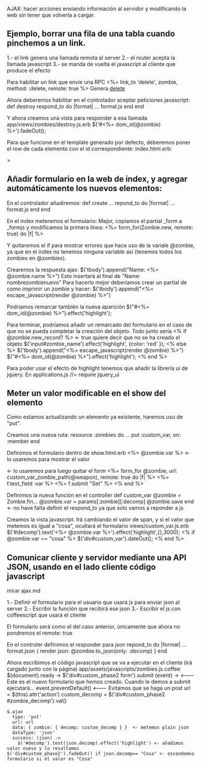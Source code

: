 AJAX: hacer acciones enviando información al servidor y modificando la web sin tener que volverla a cargar.

## Ejemplo, borrar una fila de una tabla cuando pinchemos a un link. ##
1.- el link genera una llamada remota al server
2.- el router acepta la llamada javascript
3.- se manda de vuelta el javascript al cliente que produce el efecto

Para habilitar un link que envíe una RPC
<%= link_to 'delete', zombie, method: :delete, remote: true %>
  Genera <a href="/zombies/5" data-method="delete" data-remote="true" rel="nofollow">delete</a>

Ahora deberemos habilitar en el controlador aceptar peticiones javascript:
def destroy
  respond_to do |format|
    ...
    format.js
  end
end

Y ahora creamos una vista para responder a esa llamada
app/views/zombies/destroy.js.erb
$('#<%= dom_id(@zombie) %>').fadeOut();

Para que funcione en el template generado por defecto, deberemos poner el row de cada elemento con el id correspondiente:
index.html.erb:
<tr id=<%= dom_id(zombie)%>>



## Añadir formulario en la web de index, y agregar automáticamente los nuevos elementos: ##

En el controlador añadiremos:
def create
  ...
  repond_to do |format|
    ...
    format.js
  end
end

En el index meteremos el formulario:
Mejor, copiamos el partial _form a _formjs y modificamos la primera línea:
<%= form_for(Zombie.new, remote: true) do |f| %>

Y quitaremos el if para mostrar errores que hace uso de la variale @zombie, ya que en el index no tenemos ninguna variable así (tenemos todos los zombies en @zombies).

Crearemos la respuesta ajax:
$('tbody').append("Name: <%= @zombie.name %>")
Esto insertará al final de <tbody> "Name: nombrezombienuevo"
Para hacerlo mejor deberíamos crear un partial de como imprimir un zombie y hacer:
$('tbody').append("<%= escape_javascript(render @zombie) %>")

Podríamos remarcar también la nueva aparición
$("#<%= dom_id(@zombie) %>").effect('highlight');


Para terminar, podríamos añadir un remarcado del formulario en el caso de que no se pueda completar la creación del objeto.
Todo junto sería
<% if @zombie.new_record? %> <- true quiere decir que no se ha creado el objeto
  $('input#zombie_name').effect('highlight', {color: 'red' });
<% else %>
  $('tbody').append("<%= escape_javascript(render @zombie) %>")
  $("#<%= dom_id(@zombie) %>").effect('highlight');
<% end %>

Para poder usar el efecto de highlight tenemos que añadir la librería ui de jquery.
En applications.js
//= require jquery_ui



## Meter un valor modificable en el show del elemento ##
Como estamos actualizando un elemento ya existente, haremos uso de "put".

Creamos una nueva ruta:
resource :zombies do
  ...
  put :custom_var, on: :member
end

Definimos el formulario dentro de show.html.erb
<span id="var"><%= @zombie.var %></span> <- lo usaremos para mostrar el valor
<div id="custom"> <- lo usaremos para luego quitar el form
<%= form_for @zombie, url: custom_var_zombie_path(@weapon), remote: true do |f| %>
<%= f.text_field :var %>
<%= f.submit "Set" %>
<% end %>
</div>

Definimos la nueva función en el controller
def custom_var
  @zombie = Zombie.fin...
  @zombie.var = params[:zombie][:decomp]
  @zombie.save
end <- no have falta definir el respond_to ya que solo vamos a reponder a js

Creamos la vista javascript. Irá cambiando el valor de span, y si el valor que metemos es igual a "cosa", ocultará el formulario
views/custom_var.js.erb
$('#decomp').text('<%= @zombie.var %>').effect('highlight',{},3000);
<% if @zombie.var == "cosa" %>
  $('div#custom_var').dateOut();
<% end %>



## Comunicar cliente y servidor mediante una API JSON, usando en el lado cliente código javascript ##
mirar ajax.md 

1.- Definir el formulario para el usuario que usará js para enviar json al server
2.- Escribir la función que recibirá ese json
3.- Escribir el js con coffeescript que usará el cliente

El formulario será como el del caso anterior, únicamente que ahora no pondremos el remote: true

En el controler definimos el responder para json
repond_to do |format|
  ...
    format.json { render json: @zombie.to_json(only: :decomp) }
    end

Ahora escribimos el código javascript que se va a ejecutar en el cliente (irá cargado junto con la página)
app/assets/javascripts/zombies.js.coffee
$(document).ready ->
  $('div#custom_phase2 form').submit (event) ->       <--- Este es el nuevo formulario que hemos creado. Cuando le demos a submit ejecutará...
    event.preventDefault()                            <--- Evitamos que se haga un post
    url = $(this).attr('action')
    custom_decomp = $('div#custom_phase2 #zombie_decomp').val()

    $.ajax
      type: 'put'
      url: url
      data: { zombie: { decomp: custom_decomp } }  <- metemos plain json
      dataType: 'json'
      success: (json) ->
        $('#decomp').text(json.decomp).effect('highlight') <- añadimos valor nuevo y lo resaltamos
	$('div#custom_phase2').fadeOut() if json.decomp== "Cosa" <- escondemos formulario si el valor es "Cosa"
